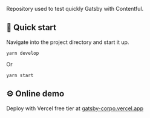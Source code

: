 Repository used to test quickly Gatsby with Contentful. 

## 🚀 Quick start

Navigate into the project directory and start it up.

```shell
yarn develop
```
Or
```shell
yarn start
```

## ⚙️ Online demo

Deploy with Vercel free tier at [gatsby-corpo.vercel.app](https://gatsby-corpo.vercel.app/)
